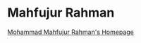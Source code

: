# Mahfujur Rahman
[Mohammad Mahfujur Rahman's Homepage](https://mahfujur1.github.io/mahfujur-rahman/)


